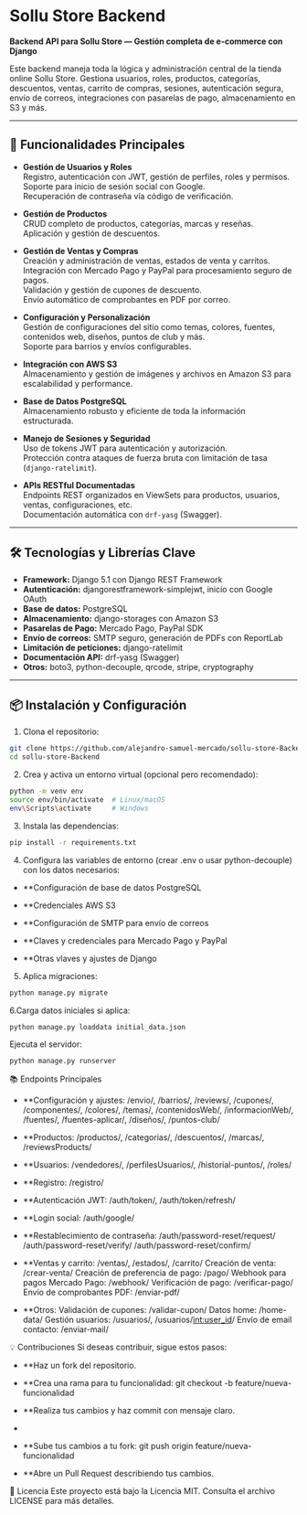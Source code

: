 # Sollu Store Backend

**Backend API para Sollu Store — Gestión completa de e-commerce con Django**

Este backend maneja toda la lógica y administración central de la tienda online Sollu Store. Gestiona usuarios, roles, productos, categorías, descuentos, ventas, carrito de compras, sesiones, autenticación segura, envío de correos, integraciones con pasarelas de pago, almacenamiento en S3 y más.

---

## 🚀 Funcionalidades Principales

- **Gestión de Usuarios y Roles**  
  Registro, autenticación con JWT, gestión de perfiles, roles y permisos.  
  Soporte para inicio de sesión social con Google.  
  Recuperación de contraseña vía código de verificación.

- **Gestión de Productos**  
  CRUD completo de productos, categorías, marcas y reseñas.  
  Aplicación y gestión de descuentos.

- **Gestión de Ventas y Compras**  
  Creación y administración de ventas, estados de venta y carritos.  
  Integración con Mercado Pago y PayPal para procesamiento seguro de pagos.  
  Validación y gestión de cupones de descuento.  
  Envío automático de comprobantes en PDF por correo.

- **Configuración y Personalización**  
  Gestión de configuraciones del sitio como temas, colores, fuentes, contenidos web, diseños, puntos de club y más.  
  Soporte para barrios y envíos configurables.

- **Integración con AWS S3**  
  Almacenamiento y gestión de imágenes y archivos en Amazon S3 para escalabilidad y performance.

- **Base de Datos PostgreSQL**  
  Almacenamiento robusto y eficiente de toda la información estructurada.

- **Manejo de Sesiones y Seguridad**  
  Uso de tokens JWT para autenticación y autorización.  
  Protección contra ataques de fuerza bruta con limitación de tasa (`django-ratelimit`).

- **APIs RESTful Documentadas**  
  Endpoints REST organizados en ViewSets para productos, usuarios, ventas, configuraciones, etc.  
  Documentación automática con `drf-yasg` (Swagger).

---

## 🛠 Tecnologías y Librerías Clave

- **Framework:** Django 5.1 con Django REST Framework  
- **Autenticación:** djangorestframework-simplejwt, inicio con Google OAuth  
- **Base de datos:** PostgreSQL  
- **Almacenamiento:** django-storages con Amazon S3  
- **Pasarelas de Pago:** Mercado Pago, PayPal SDK  
- **Envío de correos:** SMTP seguro, generación de PDFs con ReportLab  
- **Limitación de peticiones:** django-ratelimit  
- **Documentación API:** drf-yasg (Swagger)  
- **Otros:** boto3, python-decouple, qrcode, stripe, cryptography

---

## 📦 Instalación y Configuración

1. Clona el repositorio:

```bash
git clone https://github.com/alejandro-samuel-mercado/sollu-store-Backend.git
cd sollu-store-Backend
```

2. Crea y activa un entorno virtual (opcional pero recomendado):

```bash
python -m venv env
source env/bin/activate  # Linux/macOS
env\Scripts\activate     # Windows
```

3. Instala las dependencias:
```bash
pip install -r requirements.txt

```

4. Configura las variables de entorno (crear .env o usar python-decouple) con los datos necesarios:

- **Configuración de base de datos PostgreSQL

- **Credenciales AWS S3

- **Configuración de SMTP para envío de correos

- **Claves y credenciales para Mercado Pago y PayPal

- **Otras vlaves y ajustes de Django

5. Aplica migraciones:
 ```bash
python manage.py migrate
```

6.Carga datos iniciales si aplica:
```bash
python manage.py loaddata initial_data.json
```
Ejecuta el servidor:
```bash
python manage.py runserver
```
📚 Endpoints Principales
- **Configuración y ajustes:
/envio/, /barrios/, /reviews/, /cupones/, /componentes/, /colores/, /temas/, /contenidosWeb/, /informacionWeb/, /fuentes/, /fuentes-aplicar/, /diseños/, /puntos-club/

- **Productos:
/productos/, /categorias/, /descuentos/, /marcas/, /reviewsProducts/

- **Usuarios:
/vendedores/, /perfilesUsuarios/, /historial-puntos/, /roles/

- **Registro: /registro/

- **Autenticación JWT: /auth/token/, /auth/token/refresh/

- **Login social: /auth/google/

 - **Restablecimiento de contraseña:
/auth/password-reset/request/
/auth/password-reset/verify/
/auth/password-reset/confirm/

- **Ventas y carrito:
/ventas/, /estados/, /carrito/
Creación de venta: /crear-venta/
Creación de preferencia de pago: /pago/
Webhook para pagos Mercado Pago: /webhook/
Verificación de pago: /verificar-pago/
Envío de comprobantes PDF: /enviar-pdf/

- **Otros:
Validación de cupones: /validar-cupon/
Datos home: /home-data/
Gestión usuarios: /usuarios/, /usuarios/<int:user_id>/
Envío de email contacto: /enviar-mail/


💡 Contribuciones
Si deseas contribuir, sigue estos pasos:

- **Haz un fork del repositorio.

- **Crea una rama para tu funcionalidad:
git checkout -b feature/nueva-funcionalidad

- **Realiza tus cambios y haz commit con mensaje claro.
- 
- **Sube tus cambios a tu fork:
git push origin feature/nueva-funcionalidad

- **Abre un Pull Request describiendo tus cambios.

📄 Licencia
Este proyecto está bajo la Licencia MIT. Consulta el archivo LICENSE para más detalles.
